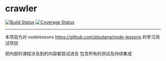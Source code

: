 # crawler

[![Build Status](https://travis-ci.org/ThomasLiu/login.svg?branch=master)](https://travis-ci.org/ThomasLiu/login)
[![Coverage Status](https://coveralls.io/repos/ThomasLiu/login/badge.svg)](https://coveralls.io/r/ThomasLiu/login)

---

本项目为对 nodelessons https://github.com/alsotang/node-lessons 的学习测试项目

把内部的课程涉及到的内容都尝试进去
包含所有的测试及持续集成

